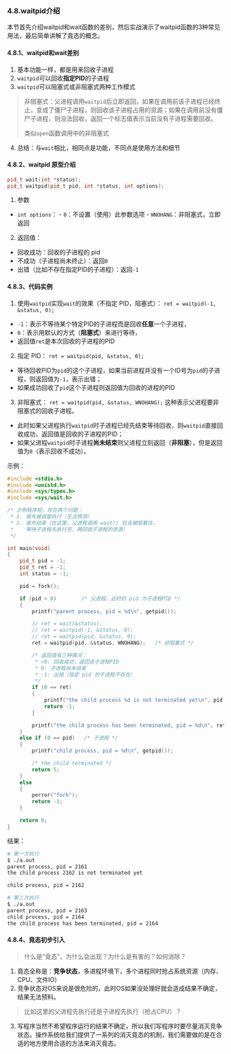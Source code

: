 ### 4.8.waitpid介绍
本节首先介绍waitpid和wait函数的差别，然后实战演示了waitpid函数的3种常见用法，最后简单讲解了竟态的概念。

#### 4.8.1、waitpid和wait差别
1. 基本功能一样，都是用来回收子进程
2. `waitpid`可以回收**指定PID**的子进程
3. `waitpid`可以阻塞式或非阻塞式两种工作模式
> 非阻塞式：父进程调用`waitpid`后立即返回，如果在调用前该子进程已经终止，变成了僵尸子进程，则回收该子进程占用的资源；如果在调用前没有僵尸子进程，则没法回收，返回一个标志值表示当前没有子进程需要回收。
>
> 类似`open`函数调用中的非阻塞式

4. 总结：与`wait`相比，相同点是功能，不同点是使用方法和细节

#### 4.8.2、waitpid 原型介绍

```c++
pid_t wait(int *status);
pid_t waitpid(pid_t pid, int *status, int options);
```
1. 参数
- `int options`：
		- `0`：不设置（使用）此参数选项
		- `WNOHANG`：非阻塞式，立即返回

2. 返回值：
- 回收成功：回收的子进程的 pid
- 不成功（子进程尚未终止）：返回`0`
- 出错（比如不存在指定PID的子进程）：返回`-1`

#### 4.8.3、代码实例
1. 使用`waitpid`实现`wait`的效果（不指定 PID，阻塞式）：
	`ret = waitpid(-1, &status, 0);`
- `-1`：表示不等待某个特定PID的子进程而是回收**任意**一个子进程，
- `0`：表示用默认的方式（**阻塞式**）来进行等待，
- 返回值`ret`是本次回收的子进程的PID

2. 指定 PID：
`ret = waitpid(pid, &status, 0);`
- 等待回收PID为`pid`的这个子进程，如果当前进程并没有一个ID号为`pid`的子进程，则返回值为`-1`，表示出错；
- 如果成功回收了`pid`这个子进程则返回值为回收的进程的PID
3. 非阻塞式：
`ret = waitpid(pid, &status, WNOHANG);`
这种表示父进程要非阻塞式的回收子进程。
- 此时如果父进程执行`waitpid`时子进程已经先结束等待回收，则`waitpid`直接回收成功，返回值是回收的子进程的PID；
- 如果父进程`waitpid`时子进程**尚未结束**则父进程立刻返回（**非阻塞**），但是返回值为`0`（表示回收不成功）。

示例：
```c++
#include <stdio.h>
#include <unistd.h>
#include <sys/types.h>
#include <sys/wait.h>

/* 示例程序短，存在两个问题：
 * 1. 谁先被调度执行（无法预测）
 * 2. 谁先结束（在这里，父进程调用 wait() 后会被阻塞住，
 *    等待子进程先执行完，再回收子进程的资源）
 */

int main(void)
{
    pid_t pid = -1;
    pid_t ret = -1;
    int status = -1;

    pid = fork();

    if (pid > 0)        /* 父进程，此时的 pid 为子进程PID */
    {
        printf("parent process, pid = %d\n", getpid());

	    // ret = wait(&status);
        // ret = waitpid(-1, &status, 0);
        // ret = waitpid(pid, &status, 0);
        ret = waitpid(pid, &status, WNOHANG);   /* 非阻塞式 */

        /* 返回值有三种情况：
         * >0: 回收成功，返回该子进程PID
         * 0: 子进程尚未结束
         * -1: 出错（指定 pid 的子进程不存在）
         */
        if (0 == ret)
        {
            printf("the child process %d is not terminated yet\n", pid);
            return -1;
        }

        printf("the child process has been terminated, pid = %d\n", ret);
    }
    else if (0 == pid)   /* 子进程 */
    {
        printf("child process, pid = %d\n", getpid());

        /* the child terminated */
        return 5;
    }
    else
    {
        perror("fork");
        return -1;
    }

    return 0;
}
```
结果：
```bash
# 第一次执行
$ ./a.out
parent process, pid = 2161
the child process 2162 is not terminated yet

child process, pid = 2162

# 第二次执行
$ ./a.out
parent process, pid = 2163
child process, pid = 2164
the child process has been terminated, pid = 2164
```


#### 4.8.4、竟态初步引入

> 什么是“竟态”，为什么会出现？为什么是有害的？如何消除？

1. 竟态全称是：**竞争状态**，多进程环境下，多个进程同时抢占系统资源（内存、CPU、文件IO）
2. 竞争状态对OS来说是很危险的，此时OS如果没处理好就会造成结果不确定，结果无法预料。
> 比如这里的父进程先执行还是子进程先执行（抢占CPU）？

3. 写程序当然不希望程序运行的结果不确定，所以我们写程序时要尽量消灭竞争状态。操作系统给我们提供了一系列的消灭竟态的机制，我们需要做的是在合适的地方使用合适的方法来消灭竟态。
